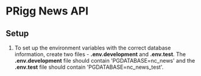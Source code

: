 # PRigg News API

## Setup
1. To set up the environment variables with the correct database information, create two files - **.env.development** and **.env.test**.
The **.env.development** file should contain 'PGDATABASE=nc_news' and the **.env.test** file should contain 'PGDATABASE=nc_news_test'.
